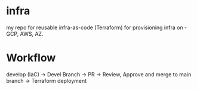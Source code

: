 # infra
my repo for reusable infra-as-code (Terraform) for provisioning infra on - GCP, AWS, AZ.

# Workflow
develop (IaC) -> Devel Branch -> PR -> Review, Approve and merge to main branch -> Terraform deployment


